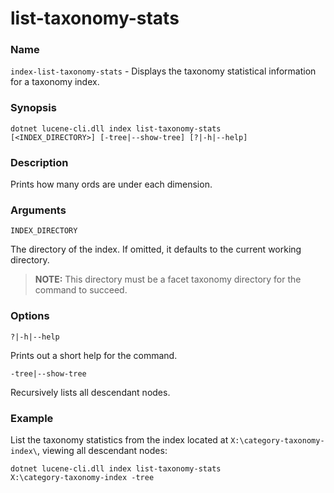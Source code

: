 # list-taxonomy-stats

### Name

`index-list-taxonomy-stats` - Displays the taxonomy statistical information for a taxonomy index.

### Synopsis

<code>dotnet lucene-cli.dll index list-taxonomy-stats [<INDEX_DIRECTORY>] [-tree|--show-tree] [?|-h|--help]</code>

### Description

Prints how many ords are under each dimension.

### Arguments

`INDEX_DIRECTORY`

The directory of the index. If omitted, it defaults to the current working directory.

> **NOTE:** This directory must be a facet taxonomy directory for the command to succeed.

### Options

`?|-h|--help`

Prints out a short help for the command.

`-tree|--show-tree`

Recursively lists all descendant nodes.

### Example

List the taxonomy statistics from the index located at `X:\category-taxonomy-index\`, viewing all descendant nodes:

<code>dotnet lucene-cli.dll index list-taxonomy-stats X:\category-taxonomy-index -tree</code>

